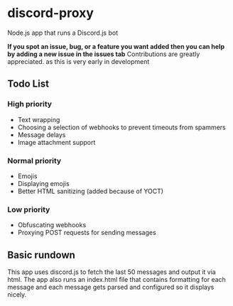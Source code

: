 # discord-proxy
Node.js app that runs a Discord.js bot

__If you spot an issue, bug, or a feature you want added then you can help by adding a new issue in the issues tab__
Contributions are greatly appreciated. as this is very early in development

## Todo List
### High priority
- Text wrapping
- Choosing a selection of webhooks to prevent timeouts from spammers
- Message delays
- Image attachment support
### Normal priority
- Emojis
- Displaying emojis
- Better HTML sanitizing (added because of YOCT)
### Low priority
- Obfuscating webhooks
- Proxying POST requests for sending messages

## Basic rundown
This app uses discord.js to fetch the last 50 messages and output it via html. The app also runs an index.html file that contains formatting for each message and each message gets parsed and configured so it displays nicely.
